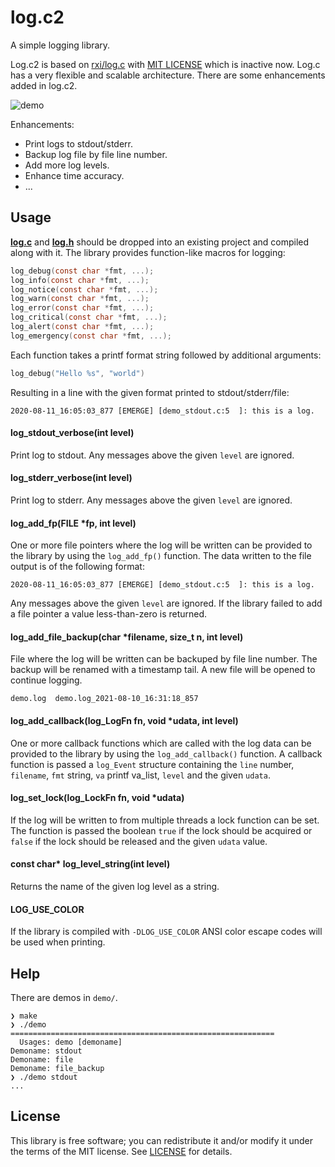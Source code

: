 # log.c2

A simple logging library.

Log.c2 is based on [rxi/log.c](https://github.com/rxi/log.c) with [MIT LICENSE](https://github.com/rxi/log.c/blob/master/LICENSE) which is inactive now. Log.c has a very flexible and scalable architecture. There are some enhancements added in log.c2.

<img src="/Users/sun/dev/log.c2/pic/demo.png" alt="demo" />

Enhancements:

- Print logs to stdout/stderr.
- Backup log file by file line number.
- Add more log levels.
- Enhance time accuracy.
- ...

## Usage
**[log.c](log.c?raw=1)** and **[log.h](log.h?raw=1)** should be dropped
into an existing project and compiled along with it. The library provides
function-like macros for logging:

```c
log_debug(const char *fmt, ...);
log_info(const char *fmt, ...);
log_notice(const char *fmt, ...);
log_warn(const char *fmt, ...);
log_error(const char *fmt, ...);
log_critical(const char *fmt, ...);
log_alert(const char *fmt, ...);
log_emergency(const char *fmt, ...);
```

Each function takes a printf format string followed by additional arguments:

```c
log_debug("Hello %s", "world")
```

Resulting in a line with the given format printed to stdout/stderr/file:

```
2020-08-11_16:05:03_877 [EMERGE] [demo_stdout.c:5  ]: this is a log.
```
#### log_stdout_verbose(int level)
Print log to stdout. Any messages above the given `level` are ignored.

#### log_stderr_verbose(int level)
Print log to stderr. Any messages above the given `level` are ignored.

#### log_add_fp(FILE *fp, int level)
One or more file pointers where the log will be written can be provided to the
library by using the `log_add_fp()` function. The data written to the file
output is of the following format:

```
2020-08-11_16:05:03_877 [EMERGE] [demo_stdout.c:5  ]: this is a log.
```

Any messages above the given `level` are ignored. If the library failed to add a
file pointer a value less-than-zero is returned.

#### log_add_file_backup(char *filename, size_t n, int level)
File where the log will be written can be backuped by file line number. The backup will be renamed with a timestamp tail. A new file will be opened to continue logging.

```
demo.log  demo.log_2021-08-10_16:31:18_857
```

#### log_add_callback(log_LogFn fn, void *udata, int level)
One or more callback functions which are called with the log data can be
provided to the library by using the `log_add_callback()` function. A callback
function is passed a `log_Event` structure containing the `line` number,
`filename`, `fmt` string, `va` printf va\_list, `level` and the given `udata`.

#### log_set_lock(log_LockFn fn, void *udata)
If the log will be written to from multiple threads a lock function can be set.
The function is passed the boolean `true` if the lock should be acquired or
`false` if the lock should be released and the given `udata` value.

#### const char* log_level_string(int level)
Returns the name of the given log level as a string.

#### LOG_USE_COLOR
If the library is compiled with `-DLOG_USE_COLOR` ANSI color escape codes will
be used when printing.

## Help

There are demos in `demo/`.
```shell
❯ make
❯ ./demo
===========================================================
  Usages: demo [demoname]
Demoname: stdout
Demoname: file
Demoname: file_backup
❯ ./demo stdout
...

```

## License
This library is free software; you can redistribute it and/or modify it under
the terms of the MIT license. See [LICENSE](LICENSE) for details.
